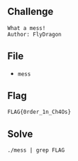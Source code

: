 ## Challenge
```
What a mess!  
Author: FlyDragon
```
## File
- `mess`
## Flag
```
FLAG{0rder_1n_Ch4Os}
```
## Solve
```
./mess | grep FLAG
```
